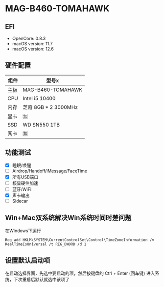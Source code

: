 # MAG-B460-TOMAHAWK

## EFI

- OpenCore: 0.8.3
- macOS version: 11.7
- macOS version: 12.6

## 硬件配置

| 组件 | 型号x                 |
| ---- | -------------------- |
| 主板 | MAG-B460-TOMAHAWK    |
| CPU  | Intel i5 10400       |
| 内存 | 芝奇 8GB * 2 3000MHz |
| 显卡 | 🈚️                    |
| SSD  | WD SN550 1TB         |
| 网卡 | 🈚️                    |

## 功能测试
- [x] 睡眠/唤醒
- [ ] Airdrop/Handoff/iMessage/FaceTime
- [x] 所有USB端口
- [ ] 核显硬件加速
- [ ] 蓝牙/WiFi
- [x] 声卡输出
- [ ] Sidecar

## Win+Mac双系统解决Win系统时间时差问题
在Windows下运行
```
Reg add HKLM\SYSTEM\CurrentControlSet\Control\TimeZoneInformation /v RealTimeIsUniversal /t REG_DWORD /d 1
```
## 设置默认启动项

在启动选择界面，先选中要启动的项，然后按键盘的 Ctrl + Enter (回车键) 进入系统，下次重启后默认就选中该项了